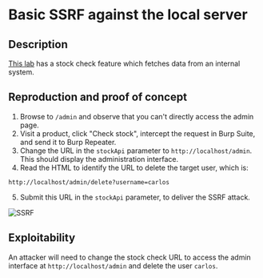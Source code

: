 # Basic SSRF against the local server

## Description

[This lab](https://portswigger.net/web-security/ssrf/lab-basic-ssrf-against-localhost) has a stock check feature which fetches data from an internal system.

## Reproduction and proof of concept

1. Browse to ``/admin`` and observe that you can't directly access the admin page.
2. Visit a product, click "Check stock", intercept the request in Burp Suite, and send it to Burp Repeater.
3. Change the URL in the ``stockApi`` parameter to ``http://localhost/admin``. This should display the administration interface.
4. Read the HTML to identify the URL to delete the target user, which is:

```
http://localhost/admin/delete?username=carlos
```

5. Submit this URL in the ``stockApi`` parameter, to deliver the SSRF attack.

![SSRF](/_static/images/ssrf1.png)


## Exploitability

An attacker will need to change the stock check URL to access the admin interface at `http://localhost/admin` and delete the user `carlos`.
